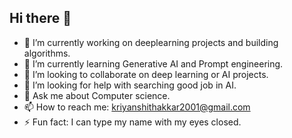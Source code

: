 ## Hi there 👋

- 🔭 I’m currently working on deeplearning projects and building algorithms.
- 🌱 I’m currently learning Generative AI and Prompt engineering.
- 👯 I’m looking to collaborate on deep learning or AI projects.
- 🤔 I’m looking for help with searching good job in AI.
- 💬 Ask me about Computer science.
- 📫 How to reach me: kriyanshithakkar2001@gmail.com 
- ⚡ Fun fact: I can type my name with my eyes closed.

